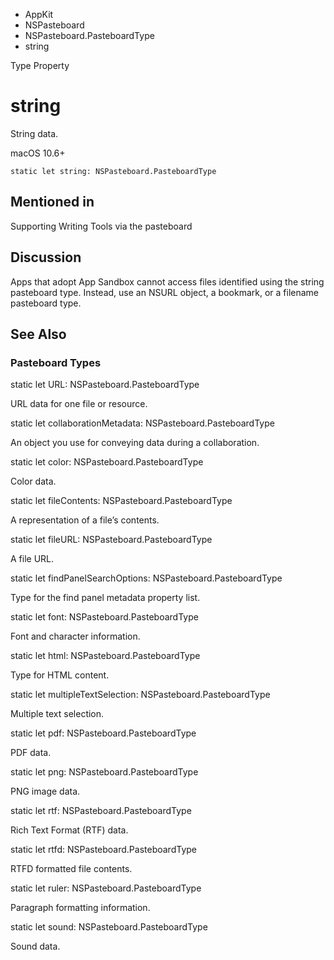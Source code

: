 

- AppKit
- NSPasteboard
- NSPasteboard.PasteboardType
-  string 

Type Property

# string

String data.

macOS 10.6+

``` source
static let string: NSPasteboard.PasteboardType
```

## Mentioned in 

Supporting Writing Tools via the pasteboard

## Discussion

Apps that adopt App Sandbox cannot access files identified using the string pasteboard type. Instead, use an NSURL object, a bookmark, or a filename pasteboard type.

## See Also

### Pasteboard Types

static let URL: NSPasteboard.PasteboardType

URL data for one file or resource.

static let collaborationMetadata: NSPasteboard.PasteboardType

An object you use for conveying data during a collaboration.

static let color: NSPasteboard.PasteboardType

Color data.

static let fileContents: NSPasteboard.PasteboardType

A representation of a file’s contents.

static let fileURL: NSPasteboard.PasteboardType

A file URL.

static let findPanelSearchOptions: NSPasteboard.PasteboardType

Type for the find panel metadata property list.

static let font: NSPasteboard.PasteboardType

Font and character information.

static let html: NSPasteboard.PasteboardType

Type for HTML content.

static let multipleTextSelection: NSPasteboard.PasteboardType

Multiple text selection.

static let pdf: NSPasteboard.PasteboardType

PDF data.

static let png: NSPasteboard.PasteboardType

PNG image data.

static let rtf: NSPasteboard.PasteboardType

Rich Text Format (RTF) data.

static let rtfd: NSPasteboard.PasteboardType

RTFD formatted file contents.

static let ruler: NSPasteboard.PasteboardType

Paragraph formatting information.

static let sound: NSPasteboard.PasteboardType

Sound data.

